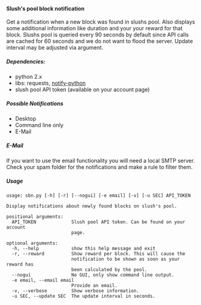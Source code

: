#### Slush's pool block notification
Get a notification when a new block was found in slushs pool. Also displays some additional information like duration and your your reward for that block. Slushs pool is queried every 90 seconds by default since API calls are cached for 60 seconds and we do not want to flood the server. Update interval may be adjusted via argument.

##### Dependencies:
* python 2.x
* libs: requests, [notify-python](http://galago-project.org/news/index.php)
* slush pool API token (available on your account page)

##### Possible Notifications
* Desktop
* Command line only
* E-Mail

##### E-Mail
If you want to use the email functionality you will need a local SMTP server. Check your spam folder for the notifications and make a rule to filter them.

##### Usage
```
usage: sbn.py [-h] [-r] [--nogui] [-e email] [-v] [-u SEC] API_TOKEN

Display notifications about newly found blocks on slush's pool.

positional arguments:
  API_TOKEN             Slush pool API token. Can be found on your account
                        page.

optional arguments:
  -h, --help            show this help message and exit
  -r, --reward          Show reward per block. This will cause the
                        notification to be shown as soon as your reward has
                        been calculated by the pool.
  --nogui               No GUI, only show command line output.
  -e email, --email email
                        Provide an email.
  -v, --verbose         Show verbose information.
  -u SEC, --update SEC  The update interval in seconds.
```
